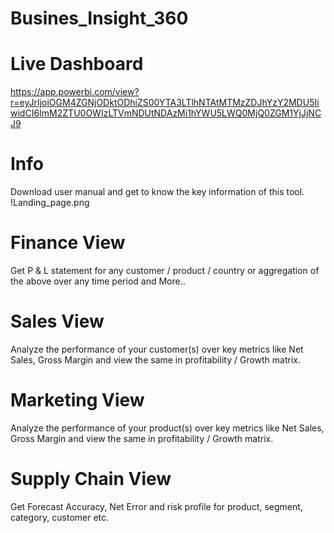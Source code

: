 # Busines_Insight_360
# Live Dashboard
https://app.powerbi.com/view?r=eyJrIjoiOGM4ZGNjODktODhiZS00YTA3LTlhNTAtMTMzZDJhYzY2MDU5IiwidCI6ImM2ZTU0OWIzLTVmNDUtNDAzMi1hYWU5LWQ0MjQ0ZGM1YjJjNCJ9
# Info
Download user manual and get to know the key information of this tool.
!Landing_page.png
# Finance View
Get  P & L statement for any customer / product / country or aggregation of the above over any time period and More..
# Sales View
Analyze the performance of your customer(s) over key metrics like Net Sales, Gross Margin and view the same in profitability / Growth matrix.
# Marketing View
Analyze the performance of your product(s) over key metrics like Net Sales, Gross Margin and view the same in profitability / Growth matrix.
# Supply Chain View
Get Forecast Accuracy, Net Error and risk profile for product, segment, category, customer etc.
